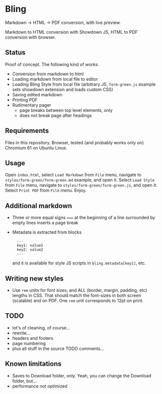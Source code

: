 # Bling

Markdown -> HTML -> PDF conversion, with live preview.

Markdown to HTML conversion with Showdown JS, HTML to PDF conversion with browser.

## Status

Proof of concept. The following kind of works:

- Conversion from markdown to html
- Loading markdown from local file to editor
- Loading Bling Style from local file (arbitrary JS, `form-green.js` example
  sets showdown extension and loads custom CSS)
- Saving edited markdown
- Printing PDF
- Rudimentary pager
    - page breaks between top level elements, only 
    - does not break page after headings

## Requirements

Files in this repository. Browser, tested (and probably works only on) Chromium
61 on Ubuntu Linux.

## Usage

Open `index.html`, select `Load Markdown` from `File` menu, navigate to
`styles/form-green/form-green.md` example, and open it. Select `Load Style` from
`File` menu, navigate to `styles/form-green/form-green.js`, and open it. Select
`Print PDF` from `File` menu. Enjoy.

## Additional markdown

- Three or more equal signs `===` at the beginning of a line surrounded by empty
  lines inserts a page break
- Metadata is extracted from blocks

        ---
        key1: value1
        key2: value2
        ---
    
  and it is available for style JS scripts in `bling.metadata[key1]`, etc.
  
## Writing new styles

- Use `rem` units for font sizes, and ALL (border, margin, padding, etc) lengths
  in CSS. That should match the font-sizes in both screen (scalable) and on PDF.
  One `rem` unit corresponds to 12pt on print.

## TODO

- lot's of cleaning, of course...
- rewrite...
- headers and footers
- page numbering
- plus all stuff in the source TODO comments...

## Known limitations

- Saves to Download folder, only. Yeah, you can change the Download folder,
  but...
- performance not optimized

